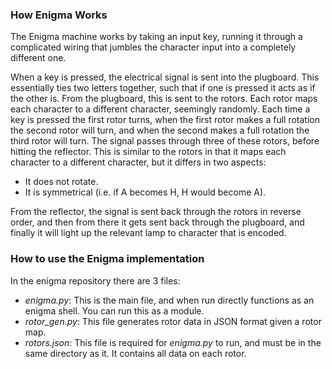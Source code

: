 ### How Enigma Works

The Enigma machine works by taking an input key, running it through a complicated wiring that jumbles the character input into a completely different one.

When a key is pressed, the electrical signal is sent into the plugboard. This essentially ties two letters together, such that if one is pressed it acts as if the other is. From the plugboard, this is sent to the rotors. Each rotor maps each character to a different character, seemingly randomly. Each time a key is pressed the first rotor turns, when the first rotor makes a full rotation the second rotor will turn, and when the second makes a full rotation the third rotor will turn. The signal passes through three of these rotors, before hitting the reflector. This is similar to the rotors in that it maps each character to a different character, but it differs in two aspects:

  - It does not rotate.
  - It is symmetrical (i.e. if A becomes H, H would become A).
  
From the reflector, the signal is sent back through the rotors in reverse order, and then from there it gets sent back through the plugboard, and finally it will light up the relevant lamp to character that is encoded.



### How to use the Enigma implementation

In the enigma repository there are 3 files:

  - *enigma.py*: This is the main file, and when run directly functions as an enigma shell. You can run this as a module.
  - *rotor_gen.py*: This file generates rotor data in JSON format given a rotor map.
  - *rotors.json*: This file is required for *enigma.py* to run, and must be in the same directory as it. It contains all data on each rotor.
